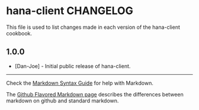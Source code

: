 hana-client CHANGELOG
===================

This file is used to list changes made in each version of the hana-client cookbook.

1.0.0
-----
- [Dan-Joe] - Initial public release of hana-client.

- - -
Check the [Markdown Syntax Guide](http://daringfireball.net/projects/markdown/syntax) for help with Markdown.

The [Github Flavored Markdown page](http://github.github.com/github-flavored-markdown/) describes the differences between markdown on github and standard markdown.
